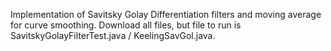 Implementation of Savitsky Golay Differentiation filters and moving average for curve smoothing. Download all files, but file to run is SavitskyGolayFilterTest.java / KeelingSavGol.java.
